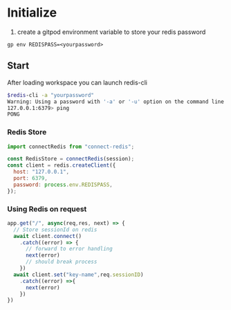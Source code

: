# Initialize

1. create a gitpod environment variable to store your redis password

`gp env REDISPASS=<yourpassword>`

## Start

After loading workspace you can launch redis-cli

```bash
$redis-cli -a "yourpassword"
Warning: Using a password with '-a' or '-u' option on the command line interface may not be safe.
127.0.0.1:6379> ping
PONG
```

### Redis Store

```javascript
import connectRedis from "connect-redis";

const RedisStore = connectRedis(session);
const client = redis.createClient({
  host: "127.0.0.1",
  port: 6379,
  password: process.env.REDISPASS,
});
```

### Using Redis on request

```javascript
app.get("/", async(req,res, next) => {
  // Store sessionId on redis
  await client.connect()
    .catch((error) => {
      // forward to error handling
      next(error)
      // should break process
    })
  await client.set("key-name",req.sessionID)
    .catch((error) =>{
      next(error)
    })
})
```
